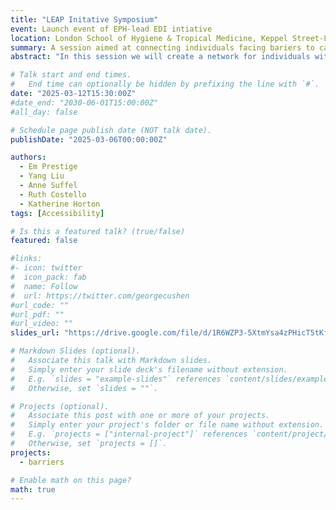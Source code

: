 ```yaml
---
title: "LEAP Initative Symposium"
event: Launch event of EPH-lead EDI intiative
location: London School of Hygiene & Tropical Medicine, Keppel Street-LG8
summary: A session aimed at connecting individuals facing bariers to career progression within academia
abstract: "In this session we will create a network for individuals within EPH, as well as crowd-source ideas for training activities which the initiative will facilitate"

# Talk start and end times.
#   End time can optionally be hidden by prefixing the line with `#`.
date: "2025-03-12T15:30:00Z"
#date_end: "2030-06-01T15:00:00Z"
#all_day: false

# Schedule page publish date (NOT talk date).
publishDate: "2025-03-06T00:00:00Z"

authors:
  - Em Prestige
  - Yang Liu
  - Anne Suffel
  - Ruth Costello
  - Katherine Horton
tags: [Accessibility]

# Is this a featured talk? (true/false)
featured: false

#links:
#- icon: twitter
#  icon_pack: fab
#  name: Follow
#  url: https://twitter.com/georgecushen
#url_code: ""
#url_pdf: ""
#url_video: ""
slides_url: "https://drive.google.com/file/d/1R6WZP3-5XtmYsa4zPHicT5tKfLtVH6q9/view?usp=sharing"

# Markdown Slides (optional).
#   Associate this talk with Markdown slides.
#   Simply enter your slide deck's filename without extension.
#   E.g. `slides = "example-slides"` references `content/slides/example-slides.md`.
#   Otherwise, set `slides = ""`.

# Projects (optional).
#   Associate this post with one or more of your projects.
#   Simply enter your project's folder or file name without extension.
#   E.g. `projects = ["internal-project"]` references `content/project/deep-learning/index.md`.
#   Otherwise, set `projects = []`.
projects:
  - barriers

# Enable math on this page?
math: true
---
```



